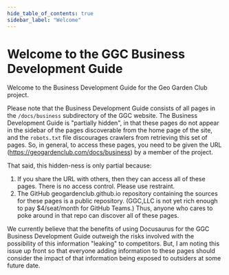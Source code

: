 ```yaml
---
hide_table_of_contents: true
sidebar_label: "Welcome"
---
```


# Welcome to the GGC Business Development Guide

Welcome to the Business Development Guide for the Geo Garden Club project.

Please note that the Business Development Guide consists of all pages in the `/docs/business` subdirectory of the GGC website.  The Business Development Guide is "partially hidden", in that these pages do not appear in the sidebar of the pages discoverable from the home page of the site, and the `robots.txt` file discourages crawlers from retrieving this set of pages. So, in general, to access these pages, you need to be given the URL (https://geogardenclub.com/docs/business) by a member of the project.  

That said, this hidden-ness is only partial because:

1. If you share the URL with others, then they can access all of these pages. There is no access control. Please use restraint. 
2. The GitHub geogardenclub.github.io repository containing the sources for these pages is a public repository. (GGC,LLC is not yet rich enough to pay $4/seat/month for GitHub Teams.) Thus, anyone who cares to poke around in that repo can discover all of these pages. 

We currently believe that the benefits of using Docusaurus for the GGC Business Development Guide outweigh the risks involved with the possibility of this information "leaking" to competitors.  But, I am noting this issue up front so that everyone adding information to these pages should consider the impact of that information being exposed to outsiders at some future date. 

